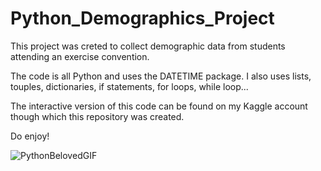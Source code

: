# Python_Demographics_Project

This project was creted to collect demographic data from students attending an exercise convention.

The code is all Python and uses the DATETIME package. I also uses lists, touples, dictionaries, if statements, for loops, while loop...

The interactive version of this code can be found on my Kaggle account though which this repository was created.

Do enjoy!

![PythonBelovedGIF](https://user-images.githubusercontent.com/92489108/159089208-f1f8ebb6-2930-4982-9815-d2e466641ee4.gif)
